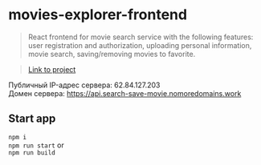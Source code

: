 # movies-explorer-frontend

> React frontend for movie search service with the following features: user registration and authorization, uploading personal information, movie search, saving/removing movies to favorite.

>  [Link to project](https://search-save-movie.nomoredomains.work)

Публичный IP-адрес сервера: 62.84.127.203     
Домен сервера: <https://api.search-save-movie.nomoredomains.work>  

## Start app   

`npm i`  
`npm run start` or   
`npm run build` 

